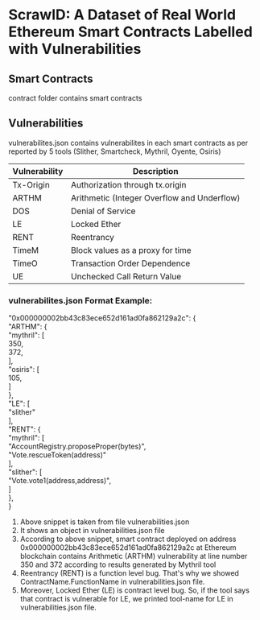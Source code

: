 # ScrawlD: A Dataset of Real World Ethereum Smart Contracts Labelled with Vulnerabilities

## Smart Contracts
   contract folder contains smart contracts

## Vulnerabilities
   vulnerabilites.json contains vulnerabilites in each smart contracts as per reported by 5 tools (Slither, Smartcheck, Mythril, Oyente, Osiris)

   | Vulnerability | Description   |
   | ------------- | ------------- |
   | Tx-Origin  |  Authorization through tx.origin |
   | ARTHM  | Arithmetic (Integer Overflow and Underflow)  |
   | DOS | Denial of Service |
   | LE | Locked Ether |
   | RENT | Reentrancy |
   | TimeM | Block values as a proxy for time |
   | TimeO | Transaction Order Dependence |
   | UE | Unchecked Call Return Value |



### vulnerabilites.json Format Example:

   "0x000000002bb43c83ece652d161ad0fa862129a2c": {  <br />
       "ARTHM": {  <br />
           "mythril": [  <br />
               350, <br />
               372, <br />
           ], <br />
           "osiris": [ <br />
               105, <br />
           ] <br />
       }, <br />
       "LE": [ <br />
           "slither" <br />
       ], <br />
       "RENT": { <br />
           "mythril": [ <br />
               "AccountRegistry.proposeProper(bytes)", <br />
               "Vote.rescueToken(address)" <br />
           ], <br />
           "slither": [ <br />
               "Vote.vote1(address,address)", <br />
           ] <br />
       }, <br />
   } <br />

   1. Above snippet is taken from file vulnerabilities.json
   2. It shows an object in vulnerabilities.json file
   3. According to above snippet, smart contract deployed on address 0x000000002bb43c83ece652d161ad0fa862129a2c at Ethereum blockchain contains Arithmetic (ARTHM) vulnerability at line number 350 and 372 according to results generated by Mythril tool
   4. Reentrancy (RENT) is a function level bug. That's why we showed ContractName.FunctionName in vulnerabilities.json file.
   5. Moreover, Locked Ether (LE) is contract level bug. So, if the tool says that contract is vulnerable for LE, we printed tool-name for LE in vulnerabilities.json file.
